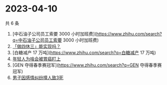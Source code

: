 # 2023-04-10

共 6 条

<!-- BEGIN ZHIHUSEARCH -->
<!-- 最后更新时间 Mon Apr 10 2023 05:04:31 GMT+0800 (China Standard Time) -->
1. [中石油子公司员工索要 3000 小时加班费](https://www.zhihu.com/search?q=中石油子公司员工索要 3000 小时加班费)
1. [「做四休三」能实现吗？](https://www.zhihu.com/search?q=「做四休三」能实现吗？)
1. [白糖减产 17 万吨](https://www.zhihu.com/search?q=白糖减产 17 万吨)
1. [年轻人为啥会被胃癌盯上](https://www.zhihu.com/search?q=年轻人为啥会被胃癌盯上)
1. [GEN 夺得春季赛冠军](https://www.zhihu.com/search?q=GEN 夺得春季赛冠军)
1. [男子因感情纠纷撞人致3死](https://www.zhihu.com/search?q=男子因感情纠纷撞人致3死)
<!-- END ZHIHUSEARCH -->
